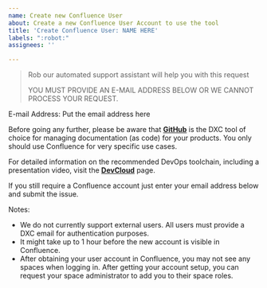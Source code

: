```yaml
---
name: Create new Confluence User
about: Create a new Confluence User Account to use the tool
title: 'Create Confluence User: NAME HERE'
labels: ":robot:"
assignees: ''

---
```

> Rob our automated support assistant will help you with this request
>
> YOU MUST PROVIDE AN E-MAIL ADDRESS BELOW OR WE CANNOT PROCESS YOUR REQUEST.

E-mail Address: Put the email address here


Before going any further, please be aware that [**GitHub**](https://github.dxc.com) is the DXC tool of choice for managing documentation (as code) for your products. You only should use Confluence for very specific use cases.

For detailed information on the recommended DevOps toolchain, including a presentation video, visit the [**DevCloud**](https://github.dxc.com/pages/bionix/storefront/products/devops/devcloud/) page.

If you still require a Confluence account just enter your email address below and submit the issue.

Notes:
* We do not currently support external users. All users must provide a DXC email for authentication purposes.
* It might take up to 1 hour before the new account is visible in Confluence.
* After obtaining your user account in Confluence, you may not see any spaces when logging in. After getting your account setup, you can request your space administrator to add you to their space roles.


